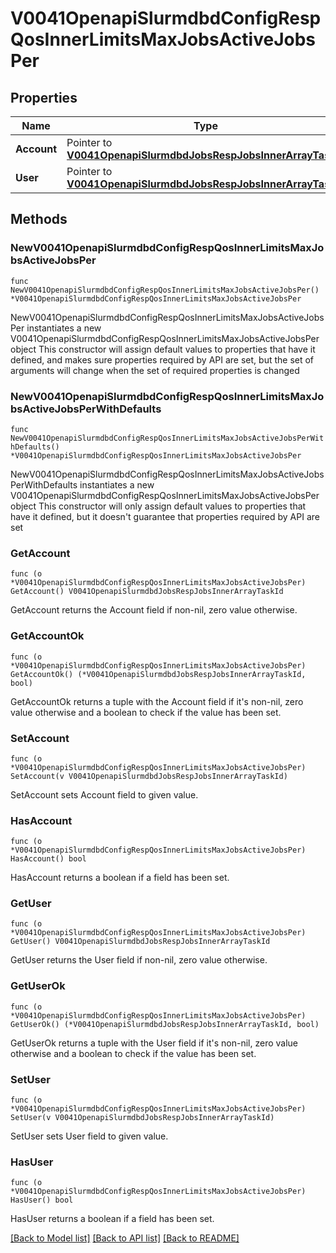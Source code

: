 # V0041OpenapiSlurmdbdConfigRespQosInnerLimitsMaxJobsActiveJobsPer

## Properties

Name | Type | Description | Notes
------------ | ------------- | ------------- | -------------
**Account** | Pointer to [**V0041OpenapiSlurmdbdJobsRespJobsInnerArrayTaskId**](V0041OpenapiSlurmdbdJobsRespJobsInnerArrayTaskId.md) |  | [optional] 
**User** | Pointer to [**V0041OpenapiSlurmdbdJobsRespJobsInnerArrayTaskId**](V0041OpenapiSlurmdbdJobsRespJobsInnerArrayTaskId.md) |  | [optional] 

## Methods

### NewV0041OpenapiSlurmdbdConfigRespQosInnerLimitsMaxJobsActiveJobsPer

`func NewV0041OpenapiSlurmdbdConfigRespQosInnerLimitsMaxJobsActiveJobsPer() *V0041OpenapiSlurmdbdConfigRespQosInnerLimitsMaxJobsActiveJobsPer`

NewV0041OpenapiSlurmdbdConfigRespQosInnerLimitsMaxJobsActiveJobsPer instantiates a new V0041OpenapiSlurmdbdConfigRespQosInnerLimitsMaxJobsActiveJobsPer object
This constructor will assign default values to properties that have it defined,
and makes sure properties required by API are set, but the set of arguments
will change when the set of required properties is changed

### NewV0041OpenapiSlurmdbdConfigRespQosInnerLimitsMaxJobsActiveJobsPerWithDefaults

`func NewV0041OpenapiSlurmdbdConfigRespQosInnerLimitsMaxJobsActiveJobsPerWithDefaults() *V0041OpenapiSlurmdbdConfigRespQosInnerLimitsMaxJobsActiveJobsPer`

NewV0041OpenapiSlurmdbdConfigRespQosInnerLimitsMaxJobsActiveJobsPerWithDefaults instantiates a new V0041OpenapiSlurmdbdConfigRespQosInnerLimitsMaxJobsActiveJobsPer object
This constructor will only assign default values to properties that have it defined,
but it doesn't guarantee that properties required by API are set

### GetAccount

`func (o *V0041OpenapiSlurmdbdConfigRespQosInnerLimitsMaxJobsActiveJobsPer) GetAccount() V0041OpenapiSlurmdbdJobsRespJobsInnerArrayTaskId`

GetAccount returns the Account field if non-nil, zero value otherwise.

### GetAccountOk

`func (o *V0041OpenapiSlurmdbdConfigRespQosInnerLimitsMaxJobsActiveJobsPer) GetAccountOk() (*V0041OpenapiSlurmdbdJobsRespJobsInnerArrayTaskId, bool)`

GetAccountOk returns a tuple with the Account field if it's non-nil, zero value otherwise
and a boolean to check if the value has been set.

### SetAccount

`func (o *V0041OpenapiSlurmdbdConfigRespQosInnerLimitsMaxJobsActiveJobsPer) SetAccount(v V0041OpenapiSlurmdbdJobsRespJobsInnerArrayTaskId)`

SetAccount sets Account field to given value.

### HasAccount

`func (o *V0041OpenapiSlurmdbdConfigRespQosInnerLimitsMaxJobsActiveJobsPer) HasAccount() bool`

HasAccount returns a boolean if a field has been set.

### GetUser

`func (o *V0041OpenapiSlurmdbdConfigRespQosInnerLimitsMaxJobsActiveJobsPer) GetUser() V0041OpenapiSlurmdbdJobsRespJobsInnerArrayTaskId`

GetUser returns the User field if non-nil, zero value otherwise.

### GetUserOk

`func (o *V0041OpenapiSlurmdbdConfigRespQosInnerLimitsMaxJobsActiveJobsPer) GetUserOk() (*V0041OpenapiSlurmdbdJobsRespJobsInnerArrayTaskId, bool)`

GetUserOk returns a tuple with the User field if it's non-nil, zero value otherwise
and a boolean to check if the value has been set.

### SetUser

`func (o *V0041OpenapiSlurmdbdConfigRespQosInnerLimitsMaxJobsActiveJobsPer) SetUser(v V0041OpenapiSlurmdbdJobsRespJobsInnerArrayTaskId)`

SetUser sets User field to given value.

### HasUser

`func (o *V0041OpenapiSlurmdbdConfigRespQosInnerLimitsMaxJobsActiveJobsPer) HasUser() bool`

HasUser returns a boolean if a field has been set.


[[Back to Model list]](../README.md#documentation-for-models) [[Back to API list]](../README.md#documentation-for-api-endpoints) [[Back to README]](../README.md)


